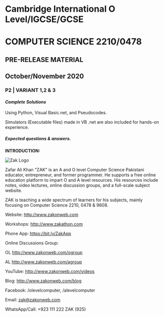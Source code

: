 # **Cambridge International O Level/IGCSE/GCSE**
# **COMPUTER SCIENCE 2210/0478**
## **PRE-RELEASE MATERIAL**
## October/November 2020
### P2 | VARIANT 1,2 & 3
#### _**Complete Solutions**_

Using Python, Visual Basic.net, and Pseudocodes.

Simulators (Executable files) made in VB .net are also included for hands-on experience.

##### Expected questions & answers.

**INTRODUCTION:**

![Zak Logo](http://www.zakonweb.com/images/logo-rev1.png)


Zafar Ali Khan "ZAK" is an A and O level Computer Science Pakistani educator, entrepreneur, and former programmer. He supports a free online education platform to impart O and A level resources. His resources include notes, video lectures, online discussion groups, and a full-scale subject website.

ZAK is teaching a wide spectrum of learners for his subjects, mainly focusing on Computer Science 2210, 0478 & 9608. 

Website:   http://www.zakonweb.com

Workshops: http://www.zakathon.com 

Phone App: https://bit.ly/ZakApp

Online Discussions Group:

OL http://www.zakonweb.com/ogroup

AL http://www.zakonweb.com/agroup 


YouTube: http://www.zakonweb.com/videos

Blog: http://www.zakonweb.com/blog 

Facebook: /olevelcomputer, /alevelcomputer

Email:  zak@zakonweb.com

WhatsApp/Call: +923 111 222 ZAK (925)
